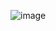 ![image](https://github.com/AnhDuy0106/UART-TX-RX-/assets/126902854/1e039d0a-d71c-4f54-b710-091d5ac0f83e)
